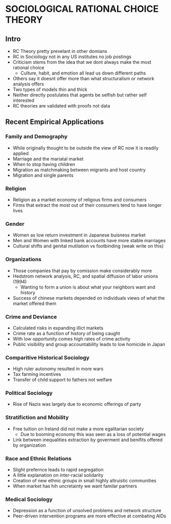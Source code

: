 # SOCIOLOGICAL RATIONAL CHOICE THEORY  

## Intro 
 - RC Theory pretty prevelant in other domians  
 - RC in Socioilogy not in any US institutes no job postings  
 - Criticism stems from the idea that we dont always make the most rational choice  
   - Culture, habit, and emotion all lead us down different paths  
 - Others say it doesnt offer more than what structuralism or network analysis offers  
 - Two types of models thin and thick  
 - Neither directly postulates that agents be selfish but rather self interested  
 - RC theories are validated with proofs not data  

## Recent Empirical Applications  

### Family and Demography  
 - While originally thought to be outside the view of RC now it is readily applied  
 - Marriage and the mariatal market  
 - When to stop having children  
 - Migration as matchmaking between migrants and host country  
 - Migration and single parents  

### Religion  
 - Religion as a market economy of religous firms and consumers  
 - Firms that extract the most out of their consumers tend to have longer lives  

### Gender  
 - Women as low return investment in Japanese buisness market  
 - Men and Women with linked bank accounts have more stable marriages  
 - Cultural shifts and genital mutilation vs footbinding (weak write on this)  

### Organizations  
 - Those companies that pay by comission make considerably more  
 - Hedstrom network analysis, RC, and spatial diffusion of labor unions (1994)  
   - Wanting to form a union is about what your neighbors want and history  
 - Success of chinese markets depended on individuals views of what the market offered them  

### Crime and Deviance  
 - Calculated risks in expanding illict markets  
 - Crime rate as a function of history of being caught  
 - With low opportunity comes high rates of crime activity  
 - Public visibility and group accountability leads to low homicide in Japan  

### Comparitive Historical Sociology  
 - High ruler autonomy resulted in more wars  
 - Tax farming incentives  
 - Transfer of child support to fathers not welfare

### Political Sociology  
 - Rise of Nazis was largely due to economic offerings of party  

### Stratifiction and Mobility  
 - Free tuition on Ireland did not make a more egalitarian society 
    - Due to booming economy this was seen as a loss of potential wages  
 - Link between inequalities extraction by goverment and benifits offered by organization  

### Race and Ethnic Relations  
 - Slight prefernce leads to rapid segregation  
 - A little explanation on inter-racial solidarity  
 - Creation of new ethnic groups in small highly altruistic communities  
 - When market has hih uncretainty we want familar partners  

### Medical Sociology  
 - Depression as a function of unsolved problems and network structure  
 - Peer-driven intervention programs are more effective at combating AIDs   

